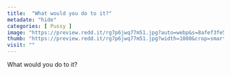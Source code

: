 ```yaml
---
title:  "What would you do to it?"
metadate: "hide"
categories: [ Pussy ]
image: "https://preview.redd.it/rg7p6jwq77m51.jpg?auto=webp&s=8afef3fe5aab24b94c990df9de751609d30018a0"
thumb: "https://preview.redd.it/rg7p6jwq77m51.jpg?width=1080&crop=smart&auto=webp&s=e0fb8d67baabb75b0a6b9898b15b068deeceb826"
visit: ""
---
```

What would you do to it?
